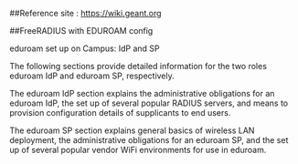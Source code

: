 ##Reference site :  https://wiki.geant.org

##FreeRADIUS with EDUROAM config

eduroam set up on Campus: IdP and SP

The following sections provide detailed information for the two roles eduroam IdP and eduroam SP, respectively.

The eduroam IdP section explains the administrative obligations for an eduroam IdP, the set up of several popular RADIUS servers, and means to provision configuration details of supplicants to end users.

The eduroam SP section explains general basics of wireless LAN deployment, the administrative obligations for an eduroam SP, and the set up of several popular vendor WiFi environments for use in eduroam.


